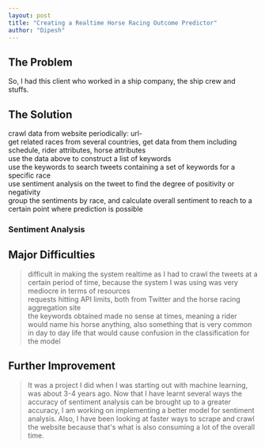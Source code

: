 ```yaml
---
layout: post
title: "Creating a Realtime Horse Racing Outcome Predictor"
author: "Dipesh"
---
```


## The Problem

So, I had this client who worked in a ship company, the ship crew and stuffs.  

## The Solution

crawl data from website periodically: url-  
get related races from several countries, get data from them including schedule, rider attributes, horse attributes  
use the data above to construct a list of keywords  
use the keywords to search tweets containing a set of keywords for a specific race  
use sentiment analysis on the tweet to find the degree of positivity or negativity  
group the sentiments by race, and calculate overall sentiment to reach to a certain point where prediction is possible  

### Sentiment Analysis



## Major Difficulties

> difficult in making the system realtime as I had to crawl the tweets at a certain period of time, because the system I was using was very mediocre in terms of resources  
> requests hitting API limits, both from Twitter and the horse racing aggregation site  
> the keywords obtained made no sense at times, meaning a rider would name his horse anything, also something that is very common in day to day life that would cause confusion in the classification for the model


## Further Improvement

> It was a project I did when I was starting out with machine learning, was about 3-4 years ago. Now that I have learnt several ways the accuracy of sentiment analysis can be brought up to a greater accuracy, I am working on implementing a better model for sentiment analysis.
Also, I have been looking at faster ways to scrape and crawl the website because that's what is also consuming a lot of the overall time.
